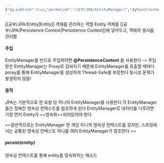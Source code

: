 ```yaml
---
{"dg-publish":true,"permalink":"/공부/JPA/EntityManager/","dgPassFrontmatter":true}
---
```



[[공부/JPA/Entity\|Entity]] 객체를 관리하는 역할
Entity 객체를 [[공부/JPA/Persistence Context\|Persistence Context]]에 넣어두고, 객체의 생사를 관리함

#### 주입
EntityManager를 빈으로 주입하려면 **@PersistenceContext** 를 사용한다
-> 주입받은 EntityManager는 Proxy로 감싸지기 때문에 EntityManager를 호출할 때마다 proxy를 통해 EntityManager를 생성하여 Thread-Safe를 보장한다
동시성 문제가 발생하지 않음!

#### 동작
JPA는 기본적으로 한 요청 당 하나의 EntityManager를 사용한다
각 EntityManager들은 정해진 영속성 컨텍스트를 참조하게 된다
EntityManager로 데이터를 다루려면 가장 먼저 Entity가 ==영속화==되어있어야 한다

==일반적으로는 EntityManager 한 개당 하나의 영속성 컨텍스트를 갖지만, 스프링에서는 공통된 영속성 컨텍스트 하나를 여러 EntityManager가 참조한다.==

##### persist(entity)
영속성 컨텍스트를 통해 entity를 영속화하는 메소드
